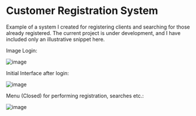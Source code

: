 # Customer Registration System

Example of a system I created for registering clients and searching for those already registered. The current project is under development, and I have included only an illustrative snippet here.

Image Login:

![image](https://github.com/user-attachments/assets/434a30f0-4f66-40a7-a84e-b59abc6ca03b)

Initial Interface after login:

![image](https://github.com/user-attachments/assets/37b4c57c-92be-463f-89ab-6026776bda57)

Menu (Closed) for performing registration, searches etc.:

![image](https://github.com/user-attachments/assets/02d68895-68c8-4374-95cb-35643b5cb0db)


